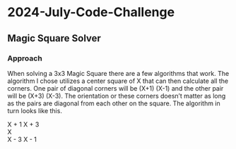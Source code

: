 # 2024-July-Code-Challenge
## Magic Square Solver
### Approach
 
When solving a 3x3 Magic Square there are a few algorithms that work. The algorithm I chose utilizes a center square of X that can then calculate all the corners. One pair of diagonal corners will be (X+1) (X-1) and the other pair will be (X+3) (X-3). The orientation or these corners doesn’t matter as long as the pairs are diagonal from each other on the square. The algorithm in turn looks like this.
 
  X  + 1		  X + 3  
          X    	
  X - 3  		  X - 1 
